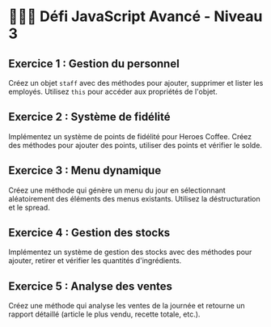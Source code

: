 # 🌟🌟🌟 Défi JavaScript Avancé - Niveau 3

## Exercice 1 : Gestion du personnel

Créez un objet `staff` avec des méthodes pour ajouter, supprimer et lister les employés. Utilisez `this` pour accéder aux propriétés de l'objet.

## Exercice 2 : Système de fidélité

Implémentez un système de points de fidélité pour Heroes Coffee. Créez des méthodes pour ajouter des points, utiliser des points et vérifier le solde.

## Exercice 3 : Menu dynamique

Créez une méthode qui génère un menu du jour en sélectionnant aléatoirement des éléments des menus existants. Utilisez la déstructuration et le spread.

## Exercice 4 : Gestion des stocks

Implémentez un système de gestion des stocks avec des méthodes pour ajouter, retirer et vérifier les quantités d'ingrédients.

## Exercice 5 : Analyse des ventes

Créez une méthode qui analyse les ventes de la journée et retourne un rapport détaillé (article le plus vendu, recette totale, etc.).

